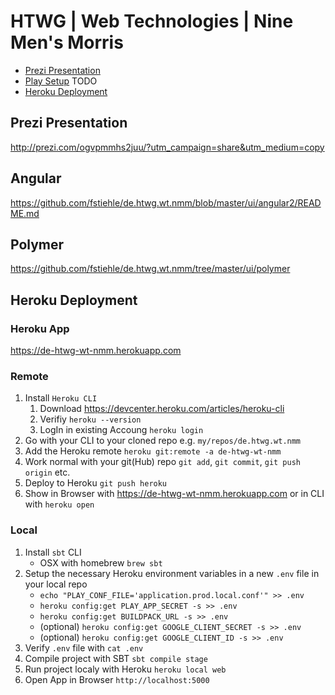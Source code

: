 # HTWG | Web Technologies | Nine Men's Morris

- [Prezi Presentation](#prezi-presentation)
- [Play Setup](#play-setup) TODO
- [Heroku Deployment](#heroku-deployment)

## Prezi Presentation

<http://prezi.com/ogvpmmhs2juu/?utm_campaign=share&utm_medium=copy>

## Angular 

<https://github.com/fstiehle/de.htwg.wt.nmm/blob/master/ui/angular2/README.md>

## Polymer

https://github.com/fstiehle/de.htwg.wt.nmm/tree/master/ui/polymer

## Heroku Deployment

### Heroku App

<https://de-htwg-wt-nmm.herokuapp.com>

### Remote

1. Install `Heroku CLI`
    1. Download <https://devcenter.heroku.com/articles/heroku-cli>
    2. Verifiy `heroku --version`
    3. LogIn in existing Accoung `heroku login`
2. Go with your CLI to your cloned repo e.g. `my/repos/de.htwg.wt.nmm`
3. Add the Heroku remote `heroku git:remote -a de-htwg-wt-nmm`
4. Work normal with your git(Hub) repo `git add`, `git commit`, `git push origin` etc.
5. Deploy to Heroku `git push heroku`
6. Show in Browser with <https://de-htwg-wt-nmm.herokuapp.com> or in CLI with `heroku open`

### Local

1. Install `sbt` CLI
    * OSX with homebrew `brew sbt`
2. Setup the necessary Heroku environment variables in a new `.env` file in your local repo
    * `echo "PLAY_CONF_FILE='application.prod.local.conf'" >> .env`
    * `heroku config:get PLAY_APP_SECRET -s >> .env`
    * `heroku config:get BUILDPACK_URL -s >> .env`
    * (optional) `heroku config:get GOOGLE_CLIENT_SECRET -s >> .env`
    * (optional) `heroku config:get GOOGLE_CLIENT_ID -s >> .env`
3. Verify `.env` file with `cat .env`
4. Compile project with SBT `sbt compile stage`
5. Run project localy with Heroku `heroku local web`
6. Open App in Browser `http://localhost:5000`
